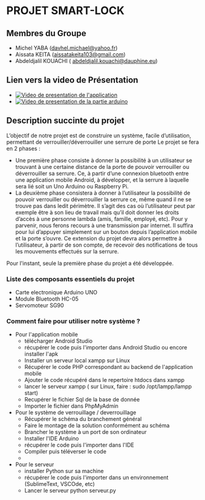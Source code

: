 # PROJET SMART-LOCK

## Membres du Groupe
- Michel YABA (davhel.michael@yahoo.fr)
- Aissata KEITA (aissatakeita103@gmail.com)
- Abdeldjalil KOUACHI ( abdeldjalil.kouachi@dauphine.eu)

## Lien vers la video de Présentation
- [![Video de presentation de l'application](/images/content/4279611/690cc1ce1c97ed83c883846f84451ad3.png)](https://www.youtube.com/watch?v=krarxLyfjm4)
- [![Video de presentation de la partie arduino](/images/content/4279611/690cc1ce1c97ed83c883846f84451ad3.png)](https://www.youtube.com/watch?v=8fM53LmO16M)

## Description succinte du projet

L’objectif de notre projet est de construire un système, facile d’utilisation, permettant de verrouiller/déverrouiller une serrure de porte
Le projet se fera en 2 phases :
- Une première phase consiste à donner la possibilité à un utilisateur se trouvant à une certaine distance de la porte de pouvoir verrouiller ou déverrouiller sa serrure. Ce, à partir d’une connexion bluetooth entre une application mobile Android, à développer, et la serrure à laquelle sera lié soit un Uno Arduino ou  Raspberry Pi.
- La deuxième phase consistera à donner à l’utilisateur la possibilité de pouvoir verrouiller ou déverrouiller la serrure ce, même quand il ne se trouve pas dans ledit périmètre. Il s’agit des cas où l’utilisateur peut par exemple être à son lieu de travail mais qu’il doit donner les droits d’accès à une personne lambda (amis, famille, employé, etc). Pour y parvenir, nous ferons recours à une transmission par internet. Il suffira pour lui d’appuyer simplement sur un bouton depuis l’application mobile et la porte s’ouvre. Ce extension du projet devra alors permettre à l’utilisateur, à partir de son compte, de recevoir des notifications de tous les mouvements effectués sur la serrure.

Pour l'instant, seule la première phase du projet a été développée.

### Liste des composants essentiels du projet
- Carte electronique Arduino UNO
- Module Bluetooth HC-05
- Servomoteur SG90

### Comment faire pour utiliser notre système ?
- Pour l'application mobile
  - télécharger Android Studio
  - récupérer le code puis l'importer dans Android Studio ou encore installer l'apk
  - Installer un serveur local xampp sur Linux
  - Récupérer le code PHP correspondant au backend de l'application mobile
  - Ajouter le code récupéré dans le repertoire htdocs dans xampp
  - lancer le serveur xampp ( sur Linux, faire : sudo /opt/lampp/lampp start)
  - Recupérer le fichier Sql de la base de donnée
  - Importer le fichier dans PhpMyAdmin
- Pour le système de verrouillage / deverrouillage
  - Récupérer le schéma du branchement général
  - Faire le montage de la solution conformément au schéma
  - Brancher le système à un port de son ordinateur
  - Installer l'IDE Arduino
  - récupérer le code puis l'importer dans l'IDE
  - Compiler puis téléverser le code
  -
- Pour le serveur
  - installer Python sur sa machine
  - récupérer le code puis l'importer dans un environnement (SublimeText, VSCOde, etc)
  - Lancer le serveur python serveur.py 
  
  

 
